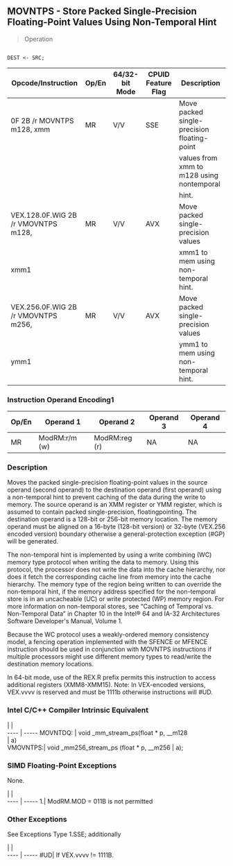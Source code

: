 ## MOVNTPS - Store Packed Single-Precision Floating-Point Values Using Non-Temporal Hint

> Operation
``` slim

DEST <- SRC;

```

 Opcode/Instruction                 | Op/En| 64/32-bit Mode| CPUID Feature Flag| Description                                
 ---  | --- | --- | --- | ---
 0F 2B /r MOVNTPS m128, xmm         | MR   | V/V           | SSE               | Move packed single-precision floating-point
                                    |      |               |                   | values from xmm to m128 using nontemporal  
                                    |      |               |                   | hint.                                      
 VEX.128.0F.WIG 2B /r VMOVNTPS m128,| MR   | V/V           | AVX               | Move packed single-precision values        
 xmm1                               |      |               |                   | xmm1 to mem using non-temporal hint.       
 VEX.256.0F.WIG 2B /r VMOVNTPS m256,| MR   | V/V           | AVX               | Move packed single-precision values        
 ymm1                               |      |               |                   | ymm1 to mem using non-temporal hint.       

### Instruction Operand Encoding1
 Op/En| Operand 1    | Operand 2    | Operand 3| Operand 4
 ---  | --- | --- | --- | ---
 MR   | ModRM:r/m (w)| ModRM:reg (r)| NA       | NA       

### Description
Moves the packed single-precision floating-point values in the source operand
(second operand) to the destination operand (first operand) using a non-temporal
hint to prevent caching of the data during the write to memory. The source operand
is an XMM register or YMM register, which is assumed to contain packed single-precision,
floatingpointing. The destination operand is a 128-bit or 256-bit memory location.
The memory operand must be aligned on a 16-byte (128-bit version) or 32-byte
(VEX.256 encoded version) boundary otherwise a general-protection exception
(#GP) will be generated.

The non-temporal hint is implemented by using a write combining (WC) memory
type protocol when writing the data to memory. Using this protocol, the processor
does not write the data into the cache hierarchy, nor does it fetch the corresponding
cache line from memory into the cache hierarchy. The memory type of the region
being written to can override the non-temporal hint, if the memory address specified
for the non-temporal store is in an uncacheable (UC) or write protected (WP)
memory region. For more information on non-temporal stores, see “Caching of
Temporal vs. Non-Temporal Data” in Chapter 10 in the Intel® 64 and IA-32 Architectures
Software Developer's Manual, Volume 1.

Because the WC protocol uses a weakly-ordered memory consistency model, a fencing
operation implemented with the SFENCE or MFENCE instruction should be used in
conjunction with MOVNTPS instructions if multiple processors might use different
memory types to read/write the destination memory locations.

In 64-bit mode, use of the REX.R prefix permits this instruction to access additional
registers (XMM8-XMM15). Note: In VEX-encoded versions, VEX.vvvv is reserved
and must be 1111b otherwise instructions will #UD.



### Intel C/C++ Compiler Intrinsic Equivalent
   | |  
---- | -----
 MOVNTDQ: | void _mm_stream_ps(float \* p, __m128    
          | a)                                      
 VMOVNTPS:| void _mm256_stream_ps (float \* p, __m256
          | a);                                     

### SIMD Floating-Point Exceptions
None.

   | |  
---- | -----
 1.| ModRM.MOD = 011B is not permitted

### Other Exceptions
See Exceptions Type 1.SSE; additionally

   | |  
---- | -----
 #UD| If VEX.vvvv != 1111B.
